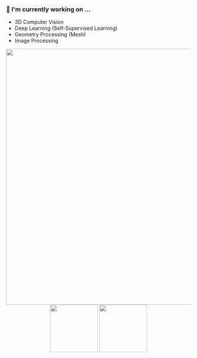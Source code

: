 ### 🔭 I'm currently working on ...
- 3D Computer Vision
- Deep Learning (Self-Supervised Learning)
- Geometry Processing (Mesh)
- Image Processing

<!-- ![](http://github-profile-summary-cards.vercel.app/api/cards/stats?username=astaka-pe&theme=tokyonight)
![](https://github-readme-stats.vercel.app/api?username=astaka-pe&theme=tokyonight&hide=prs,issues)
![](http://github-profile-summary-cards.vercel.app/api/cards/repos-per-language?username=astaka-pe&theme=tokyonight)
![](http://github-profile-summary-cards.vercel.app/api/cards/profile-details?username=astaka-pe&theme=tokyonight)
 -->

<div align="center">
  <img src="http://github-profile-summary-cards.vercel.app/api/cards/profile-details?username=astaka-pe&theme=tokyonight" width="700">
  <img src="https://github-readme-stats.vercel.app/api?username=astaka-pe&theme=tokyonight&hide=prs,issues" height=130> <img src="http://github-profile-summary-cards.vercel.app/api/cards/repos-per-language?username=astaka-pe&theme=tokyonight" height=130>
</div>

<!--
- 🔭 I’m currently working on ...
- 🌱 I’m currently learning ...
- 👯 I’m looking to collaborate on ...
- 🤔 I’m looking for help with ...
- 💬 Ask me about ...
- 📫 How to reach me: ...
- 😄 Pronouns: ...
- ⚡ Fun fact: ...
-->
